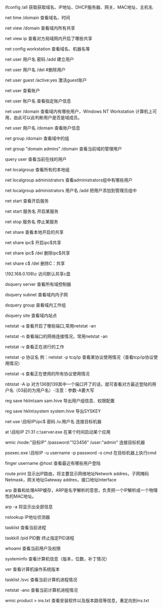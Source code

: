 ifconfig /all 获取获取域名、IP地址、DHCP服务器、网关、MAC地址、主机名

net time /domain 查看域名、时间

net view /domain 查看域内所有共享

net view ip 查看对方局域网内开启了哪些共享

net config workstation 查看域名、机器名等

net user 用户名 密码 /add 建立用户

net user 用户名 /del #删除用户

net user guest /active:yes 激活guest账户

net user 查看账户

net user 账户名 查看指定账户信息

net user /domain 查看域内有哪些用户，Windows NT Workstation 计算机上可用，由此可以此判断用户是否是域成员。

net user 用户名 /domain 查看账户信息

net group /domain 查看域中的组

net group "domain admins" /domain 查看当前域的管理用户

query user 查看当前在线的用户

net localgroup 查看所有的本地组

net localgroup administrators 查看administrators组中有哪些用户

net localgroup administrators 用户名 /add 把用户添加到管理员组中

net start 查看开启服务

net start 服务名 开启某服务

net stop 服务名 停止某服务

net share 查看本地开启的共享

net share ipc$ 开启ipc$共享

net share ipc$ /del 删除ipc$共享

net share c$ /del 删除C：共享

\\192.168.0.108\c 访问默认共享c盘

dsquery server 查看所有域控制器

dsquery subnet 查看域内内子网

dsquery group 查看域内工作组

dsquery site 查看域内站点

netstat -a 查看开启了哪些端口,常用netstat -an

netstat -n 查看端口的网络连接情况，常用netstat -an

netstat -v 查看正在进行的工作

netstat -p 协议名 例：netstat -p tcq/ip 查看某协议使用情况（查看tcp/ip协议使用情况）

netstat -s 查看正在使用的所有协议使用情况

nbtstat -A ip 对方136到139其中一个端口开了的话，就可查看对方最近登陆的用户名（03前的为用户名）-注意：参数-A要大写

reg save hklm\sam sam.hive 导出用户组信息、权限配置

reg save hklm\system system.hive 导出SYSKEY

net use \\目标IP\ipc$ 密码 /u:用户名 连接目标机器

at \\目标IP 21:31 c:\server.exe 在某个时间启动某个应用

wmic /node:"目标IP" /password:"123456" /user:"admin" 连接目标机器

psexec.exe \\目标IP -u username -p password -s cmd 在目标机器上执行cmd

finger username @host 查看最近有哪些用户登陆

route print 显示出IP路由，将主要显示网络地址Network addres，子网掩码Netmask，网关地址Gateway addres，接口地址Interface

arp 查看和处理ARP缓存，ARP是名字解析的意思，负责把一个IP解析成一个物理性的MAC地址。

arp -a 将显示出全部信息

nslookup IP地址侦测器

tasklist 查看当前进程

taskkill /pid PID数 终止指定PID进程

whoami 查看当前用户及权限

systeminfo 查看计算机信息（版本，位数，补丁情况）

ver 查看计算机操作系统版本

tasklist /svc 查看当前计算机进程情况

netstat -ano 查看当前计算机进程情况

wmic product > ins.txt 查看安装软件以及版本路径等信息，重定向到ins.txt
